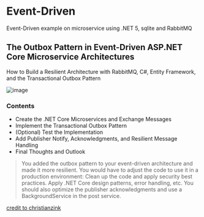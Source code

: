 # Event-Driven
Event-Driven example on microservice using .NET 5, sqlite and RabbitMQ

## The Outbox Pattern in Event-Driven ASP.NET Core Microservice Architectures
How to Build a Resilient Architecture with RabbitMQ, C#, Entity Framework, and the Transactional Outbox Pattern

![image](https://miro.medium.com/max/1400/1*2XzNHj4sM_IbYyo2hH-Tgw.png)

### Contents
- Create the .NET Core Microservices and Exchange Messages
- Implement the Transactional Outbox Pattern
- (Optional) Test the Implementation
- Add Publisher Notify, Acknowledgments, and Resilient Message Handling
- Final Thoughts and Outlook

>You added the outbox pattern to your event-driven architecture and made it more resilient.
You would have to adjust the code to use it in a production environment: Clean up the code and apply security best practices. Apply .NET Core design patterns, error handling, etc. You should also optimize the publisher acknowledgments and use a BackgroundService in the post service.


[credit to christianzink](https://itnext.io/the-outbox-pattern-in-event-driven-asp-net-core-microservice-architectures-10b8d9923885)
